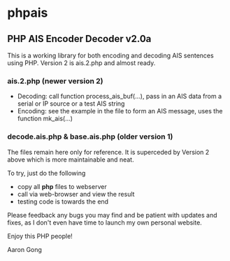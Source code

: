 phpais
======

PHP AIS Encoder Decoder v2.0a
-----------------------------

This is a working library for both encoding and decoding AIS sentences using PHP. Version 2 is ais.2.php and almost ready.

### ais.2.php (newer version 2)
+ Decoding: call function process_ais_buf(...), pass in an AIS data from a serial or IP source or a test AIS string
+ Encoding: see the example in the file to form an AIS message, uses the function mk_ais(...)

### decode.ais.php & base.ais.php (older version 1)

The files remain here only for reference. It is superceded by Version 2 above which is more maintainable and neat.

To try, just do the following
+ copy all **php** files to webserver
+ call via web-browser and view the result
+ testing code is towards the end

Please feedback any bugs you may find and be patient with updates and fixes, as I don't even have time to launch my own personal website.

Enjoy this PHP people!



Aaron Gong

